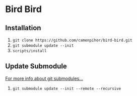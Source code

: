 # Bird Bird

## Installation

1. `git clone https://github.com/camenpihor/bird-bird.git`
1. `git submodule update --init`
1. `scripts/install`

## Update Submodule

[For more info about git submodules...](https://git-scm.com/book/en/v2/Git-Tools-Submodules)

1. `git submodule update --init --remote --recursive`
